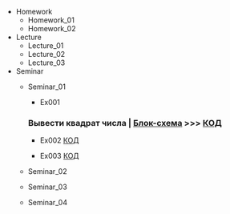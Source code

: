 - Homework
    - Homework_01
    - Homework_02
- Lecture
    - Lecture_01
    - Lecture_02
    - Lecture_03
- Seminar
    - Seminar_01
        
        - Ex001 
        ### Вывести квадрат числа | [Блок-схема](Seminar\Seminar_01\Ex001\diagram.drawio.png) >>> [КОД](Seminar\Seminar_01\Ex001\Program.cs) 
        
        
        - Ex002 [КОД](Seminar\Seminar_01\Ex002\Program.cs)
        
        - Ex003 [КОД](Seminar\Seminar_01\Ex003\Program.cs)
    - Seminar_02
    - Seminar_03
    - Seminar_04